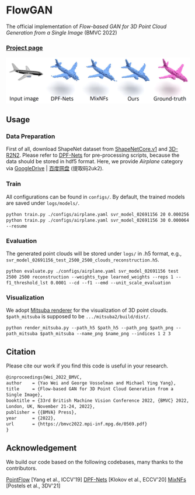 # FlowGAN

The official implementation of _Flow-based GAN for 3D Point Cloud Generation from a Single Image_ (BMVC 2022)

### [Project page](https://bmvc2022.mpi-inf.mpg.de/569/)

![image](https://github.com/weiyao1996/weiyao1996.github.io/blob/master/img/bmvc2022.png)  
  
## Usage

### Data Preparation

First of all, download ShapeNet dataset from [ShapeNetCore.v1](https://shapenet.org/) and [3D-R2N2](http://3d-r2n2.stanford.edu/). Please refer to [DPF-Nets](https://github.com/Regenerator/dpf-nets) for pre-processing scripts, because the data should be stored in hdf5 format. Here, we provide *Airplane* category via [GoogleDrive](https://drive.google.com/drive/folders/1hkWJykin2kJWZKdakgtg2N2s9MDIRT1T?usp=sharing) | [百度网盘](https://pan.baidu.com/s/14M2KBOg-n_AbeOlNmZ3YHw) (提取码2uk2).

### Train

All configurations can be found in `configs/`. By default, the trained models are saved under `logs/models/`.

```
python train.py ./configs/airplane.yaml svr_model_02691156 20 0.000256
python train.py ./configs/airplane.yaml svr_model_02691156 30 0.000064 --resume
```

### Evaluation

The generated point clouds will be stored under `logs/` in .h5 format, e.g., `svr_model_02691156_test_2500_2500_clouds_reconstruction.h5`.

```
python evaluate.py ./configs/airplane.yaml svr_model_02691156 test 2500 2500 reconstruction --weights_type learned_weights --reps 1 --f1_threshold_lst 0.0001 --cd --f1 --emd --unit_scale_evaluation
```

### Visualization

We adopt [Mitsuba renderer](https://github.com/mitsuba-renderer/mitsuba2) for the visualization of 3D point clouds. `$path_mitsuba` is supposed to be `.../mitsuba2/build/dist/`.
```
python render_mitsuba.py --path_h5 $path_h5 --path_png $path_png --path_mitsuba $path_mitsuba --name_png $name_png --indices 1 2 3
```

##  Citation

Please cite our work if you find this code is useful in your research.
```
@inproceedings{Wei_2022_BMVC,
author    = {Yao Wei and George Vosselman and Michael Ying Yang},
title     = {Flow-based GAN for 3D Point Cloud Generation from a Single Image},
booktitle = {33rd British Machine Vision Conference 2022, {BMVC} 2022, London, UK, November 21-24, 2022},
publisher = {{BMVA} Press},
year      = {2022},
url       = {https://bmvc2022.mpi-inf.mpg.de/0569.pdf}
}
```

## Acknowledgement
We build our code based on the following codebases, many thanks to the contributors.

[PointFlow](https://github.com/stevenygd/PointFlow) [Yang et al., ICCV'19]
[DPF-Nets](https://github.com/Regenerator/dpf-nets) [Klokov et al., ECCV'20]
[MixNFs](https://github.com/janisgp/go_with_the_flows) [Postels et al., 3DV'21]

